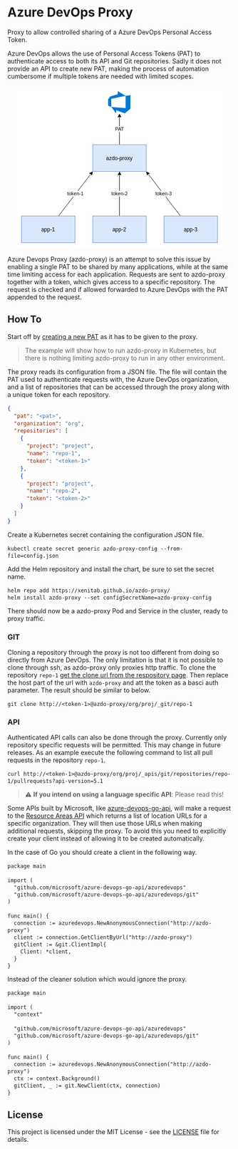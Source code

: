 # Azure DevOps Proxy
Proxy to allow controlled sharing of a Azure DevOps Personal Access Token.

Azure DevOps allows the use of Personal Access Tokens (PAT) to authenticate access to both its
API and Git repositories. Sadly it does not provide an API to create new PAT, making the process
of automation cumbersome if multiple tokens are needed with limited scopes.

<p align="center">
  <img src="./assets/architecture.png">
</p>

Azure Devops Proxy (azdo-proxy) is an attempt to solve this issue by enabling a single PAT
to be shared by many applications, while at the same time limiting access for each application.
Requests are sent to azdo-proxy together with a token, which gives access to a specific repository.
The request is checked and if allowed forwarded to Azure DevOps with the PAT appended to the request.

## How To
Start off by [creating a new PAT](https://docs.microsoft.com/en-us/azure/devops/organizations/accounts/use-personal-access-tokens-to-authenticate?view=azure-devops&tabs=preview-page) as it has to be given to the proxy.

> The example will show how to run azdo-proxy in Kubernetes, but there is nothing limiting azdo-proxy to run in any other environment.

The proxy reads its configuration from a JSON file. The file will contain the PAT used to authenticate requests with, the Azure DevOps organization, and a list of repositories that can be accessed through the proxy along with a unique token for each repository.
```json
{
  "pat": "<pat>",
  "organization": "org",
  "repositories": [
    {
      "project": "project",
      "name": "repo-1",
      "token": "<token-1>"
    },
    {
      "project": "project",
      "name": "repo-2",
      "token": "<token-2>"
    }
  ]
}
```

Create a Kubernetes secret containing the configuration JSON file.
```shell
kubectl create secret generic azdo-proxy-config --from-file=config.json
```

Add the Helm repository and install the chart, be sure to set the secret name.
```shell
helm repo add https://xenitab.github.io/azdo-proxy/
helm install azdo-proxy --set configSecretName=azdo-proxy-config
```

There should now be a azdo-proxy Pod and Service in the cluster, ready to proxy traffic.

### GIT
Cloning a repository through the proxy is not too different from doing so directly from Azure DevOps.
The only limitation is that it is not possible to clone through ssh, as azdo-proxy only proxies http traffic.
To clone the repository `repo-1` [get the clone url from the respository page](https://docs.microsoft.com/en-us/azure/devops/repos/git/clone?view=azure-devops&tabs=visual-studio#get-the-clone-url-to-your-repo).
Then replace the host part of the url with `azdo-proxy` and att the token as a basci auth parameter.
The result should be similar to below.
```shell
git clone http://<token-1>@azdo-proxy/org/proj/_git/repo-1
```

### API
Authenticated API calls can also be done through the proxy. Currently only repository specific
requests will be permitted. This may change in future releases. As an example execute the
following command to list all pull requests in the repository `repo-1`.
```shell
curl http://<token-1>@azdo-proxy/org/proj/_apis/git/repositories/repo-1/pullrequests?api-version=5.1
```

> :warning: **If you intend on using a language specific API**: Please read this!

Some APIs built by Microsoft, like [azure-devops-go-api](https://github.com/microsoft/azure-devops-go-api), will make a request to the [Resource Areas API](https://docs.microsoft.com/en-us/azure/devops/extend/develop/work-with-urls?view=azure-devops&tabs=http#how-to-get-an-organizations-url)
which returns a list of location URLs for a specific organization. They will then use those URLs
when making additional requests, skipping the proxy. To avoid this you need to explicitly create
your client instead of allowing it to be created automatically.

In the case of Go you should create a client in the following way.
```golang
package main

import (
  "github.com/microsoft/azure-devops-go-api/azuredevops"
  "github.com/microsoft/azure-devops-go-api/azuredevops/git"
)

func main() {
  connection := azuredevops.NewAnonymousConnection("http://azdo-proxy")
  client := connection.GetClientByUrl("http://azdo-proxy")
  gitClient := &git.ClientImpl{
    Client: *client,
  }
}
```

Instead of the cleaner solution which would ignore the proxy.
```golang
package main

import (
  "context"

  "github.com/microsoft/azure-devops-go-api/azuredevops"
  "github.com/microsoft/azure-devops-go-api/azuredevops/git"
)

func main() {
  connection := azuredevops.NewAnonymousConnection("http://azdo-proxy")
  ctx := context.Background()
  gitClient, _ := git.NewClient(ctx, connection)
}
```

## License
This project is licensed under the MIT License - see the [LICENSE](LICENSE) file for details.
